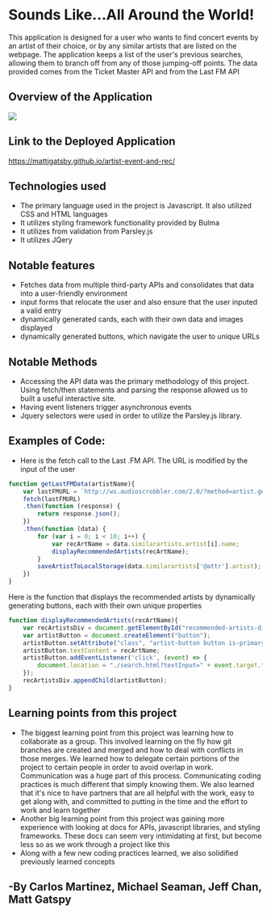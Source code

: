 # Sounds Like...All Around the World!
This application is designed for a user who wants to find concert events by an artist of their choice, or by any similar artists that are listed on the webpage.  The application keeps a list of the user's previous searches, allowing them to branch off from any of those jumping-off points.  The data provided comes from the Ticket Master API and from the Last FM API 

## Overview of the Application
<img src="./assets/images/Sounds Like In Your Area.gif">

## Link to the Deployed Application
https://mattjgatsby.github.io/artist-event-and-rec/

## Technologies used
- The primary language used in the project is Javascript.  It also utilized CSS and HTML languages
- It utilizes styling framework functionality provided by Bulma
- It utilizes from validation from Parsley.js
- It utilizes JQery

## Notable features
- Fetches data from multiple third-party APIs and consolidates that data into a user-friendly environment
- input forms that relocate the user and also ensure that the user inputed a valid entry
- dynamically generated cards, each with their own data and images displayed
- dynamically generated buttons, which navigate the user to unique URLs

## Notable Methods
- Accessing the API data was the primary methodology of this project.  Using fetch/then statements and parsing the response allowed us to built a useful interactive site.
- Having event listeners trigger asynchronous events
- Jquery selectors were used in order to utilize the Parsley.js library.

## Examples of Code:
- Here is the fetch call to the Last .FM API. The URL is modified by the input of the user
```javascript
function getLastFMData(artistName){
    var lastFMURL = `http://ws.audioscrobbler.com/2.0/?method=artist.getsimilar&artist=${artistName}&api_key=ad9eb14ec5af4e4148be415fdc964ee5&format=json`
    fetch(lastFMURL)
    .then(function (response) {
        return response.json();
    })
    .then(function (data) {
        for (var i = 0; i < 10; i++) {
            var recArtName = data.similarartists.artist[i].name;
            displayRecommendedArtists(recArtName);
        }
        saveArtistToLocalStorage(data.similarartists['@attr'].artist);
    })
}
```
Here is the function that displays the recommended artists by dynamically generating buttons, each with their own unique properties
```javascript
function displayRecommendedArtists(recArtName){
    var recArtistsDiv = document.getElementById("recommended-artists-div")
    var artistButton = document.createElement("button");
    artistButton.setAttribute("class", "artist-button button is-primary");
    artistButton.textContent = recArtName;
    artistButton.addEventListener('click', (event) => {
        document.location = "./search.html?textInput=" + event.target.textContent;
    });
    recArtistsDiv.appendChild(artistButton);
}
```
## Learning points from this project
- The biggest learning point from this project was learning how to collaborate as a group.  This involved learning on the fly how git branches are created and merged and how to deal with conflicts in those merges.  We learned how to delegate certain portions of the project to certain people in order to avoid overlap in work.  Communication was a huge part of this process.  Communicating coding practices is much different that simply knowing them.  We also learned that it's nice to have partners that are all helpful with the work, easy to get along with, and committed to putting in the time and the effort to work and learn together
- Another big learning point from this project was gaining more experience with looking at docs for APIs, javascript libraries, and styling frameworks.  These docs can seem very intimidating at first, but become less so as we work through a project like this
- Along with a few new coding practices learned, we also solidified previously learned concepts

## -By Carlos Martinez, Michael Seaman, Jeff Chan, Matt Gatspy
